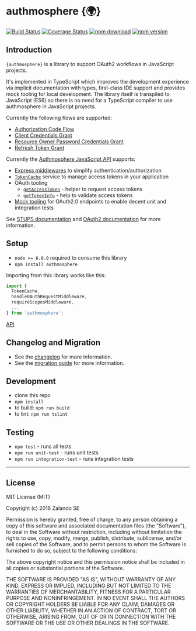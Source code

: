 # authmosphere {🌍}

[![Build Status](https://travis-ci.org/zalando-incubator/authmosphere.svg)](https://travis-ci.org/zalando-incubator/authmosphere?branch=master)
[![Coverage Status](https://coveralls.io/repos/github/zalando-incubator/authmosphere/badge.svg?branch=master)](https://coveralls.io/github/zalando-incubator/authmosphere)
[![npm download](https://img.shields.io/npm/dm/authmosphere.svg?style=flat-square)](https://www.npmjs.com/package/authmosphere)
[![npm version](https://img.shields.io/npm/v/authmosphere.svg?style=flat)](https://www.npmjs.com/package/authmosphere)

## Introduction

`{authmosphere}` is a library to support OAuth2 workflows in JavaScript projects.

It's implemented in TypeScript which improves the development experience via implicit documentation with types, first-class IDE support and provides mock tooling for local development. The library itself is transpiled to JavaScript (ES6) so there is no need for a TypeScript compiler to use authmosphere in JavaScript projects.

Currently the following flows are supported:

* [Authorization Code Flow](https://tools.ietf.org/html/rfc6749#section-4.1)
* [Client Credentials Grant](https://tools.ietf.org/html/rfc6749#section-4.4)
* [Resource Owner Password Credentials Grant](https://tools.ietf.org/html/rfc6749#section-4.3)
* [Refresh Token Grant](https://tools.ietf.org/html/rfc6749#section-6)

Currently the [Authmosphere JavaScript API](./API.md) supports:

* [Express middlewares](./API.md#express-tooling) to simplify authentication/authorization
* [`TokenCache`](./API.md#token-cache) service to manage access tokens in your application
* OAuth tooling
  * [`getAccessToken`](./API.md#getaccesstoken) - helper to request access tokens
  * [`getTokenInfo`](./API.md#gettokeninfo) - help to validate access tokens
* [Mock tooling](./API.md#mock-tooling) for OAuth2.0 endpoints to enable decent unit and integration tests

See [STUPS documentation](http://stups.readthedocs.org/en/latest/user-guide/access-control.html#implementing-a-client-asking-resource-owners-for-permission) and [OAuth2 documentation](https://tools.ietf.org/html/rfc6749) for more information.



## Setup

* `node >= 6.0.0` required to consume this library
* `npm install authmosphere`

Importing from this library works like this:

```typescript
import {
  TokenCache,
  handleOAuthRequestMiddleware,
  requireScopesMiddleware,
  ...
} from 'authmosphere';
```

[API](./API.md)

## Changelog and Migration

* See the [changelog](./CHANGELOG.md) for more information.
* See the [migration guide](./MIGRATION_GUIDE.md) for more information.

## Development

* clone this repo
* `npm install`
* to build: `npm run build`
* to lint: `npm run tslint`

## Testing

* `npm test` - runs all tests
* `npm run unit-test` - runs unit tests
* `npm run integration-test` - runs integration tests

---

## License

MIT License (MIT)

Copyright (c) 2016 Zalando SE

Permission is hereby granted, free of charge, to any person obtaining a copy of this software and associated documentation files (the "Software"), to deal in the Software without restriction, including without limitation the rights to use, copy, modify, merge, publish, distribute, sublicense, and/or sell copies of the Software, and to permit persons to whom the Software is furnished to do so, subject to the following conditions:

The above copyright notice and this permission notice shall be included in all copies or substantial portions of the Software.

THE SOFTWARE IS PROVIDED "AS IS", WITHOUT WARRANTY OF ANY KIND, EXPRESS OR IMPLIED, INCLUDING BUT NOT LIMITED TO THE WARRANTIES OF MERCHANTABILITY, FITNESS FOR A PARTICULAR PURPOSE AND NONINFRINGEMENT. IN NO EVENT SHALL THE AUTHORS OR COPYRIGHT HOLDERS BE LIABLE FOR ANY CLAIM, DAMAGES OR OTHER LIABILITY, WHETHER IN AN ACTION OF CONTRACT, TORT OR OTHERWISE, ARISING FROM, OUT OF OR IN CONNECTION WITH THE SOFTWARE OR THE USE OR OTHER DEALINGS IN THE SOFTWARE.

